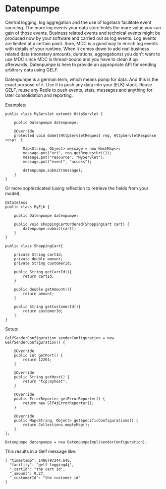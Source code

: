 # Datenpumpe

Central logging, log aggregation and the use of logstash facilitate event sourcing. The more log events your data store holds the
more value you can gain of those events. Business related events and technical events might be produced now by your software and carried
out as log events. Log events are limited at a certain point. Sure, MDC is a good way to enrich log events with details of your runtime.
When it comes down to add real business related data (monetary amounts, durations, aggregations) you don't want to use MDC
since MDC is thread-bound and you have to clean it up afterwards. Datenpumpe is here to provide an appropriate API for
sending arbitrary data using GELF.

Datenpumpe is a german term, which means pump for data. And this is the exact purpose of it.
Use it to push any data into your (ELK) stack. Reuse GELF, reuse any Redis to push events, stats, messages and anything
for later consolidation and reporting.

Examples:

    public class MyServlet extends HttpServlet {

        public Datenpumpe datenpumpe;

        @Override
        protected void doGet(HttpServletRequest req, HttpServletResponse resp)  {

            Map<String, Object> message = new HashMap<>;
            message.put("uri", req.getRequestUri());
            message.put("resource", "MyServlet");
            message.put("event", "access");

            datenpumpe.submit(message);
        }
    }

Or more sophisticated (using reflection to retrieve the fields from your model):

    @Stateless
    public class MyEjb {

        public Datenpumpe datenpumpe;

        public void shoppingCartOrdered(ShoppingCart cart) {
            datenpumpe.submit(cart);
        }
    }

    public class ShoppingCart{

        private String cartId;
        private double amount;
        private String customerId;

        public String getCartId(){
            return cartId;
        }

        public double getAmount(){
            return amount;
        }

        public String getCustomerId(){
            return customerId;
        }
    }

Setup:

    GelfSenderConfiguration senderConfiguration = new GelfSenderConfiguration() {
    
        @Override
        public int getPort() {
            return 12201;
        }
    
        @Override
        public String getHost() {
            return "tcp:myhost";
        }
    
        @Override
        public ErrorReporter getErrorReporter() {
            return new Slf4jErrorReporter();
        }
    
        @Override
        public Map<String, Object> getSpecificConfigurations() {
            return Collections.emptyMap();
        }
    };

    Datenpumpe datenpumpe = new DatenpumpeImpl(senderConfiguration);

This results in a Gelf message like:

    { "timestamp": 1406797244.645,
      "facility": "gelf-logging4j",
      "_cartId": "the cart id",
      "_amount": 9.27,
      "_customerId": "the customer id"
    }


